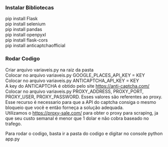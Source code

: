### Instalar Bibliotecas
pip install Flask<br>
pip install selenium<br>
pip install pandas<br>
pip install openpyxl<br>
pip install flask-cors<br>
pip install anticaptchaofficial<br>


### Rodar Codigo
Criar arquivo variaveis.py na raiz da pasta<br>
Colocar no arquivo variaveis.py GOOGLE_PLACES_API_KEY = KEY<br>
Colocar no arquivo variaveis.py ANTICAPTCHA_API_KEY = KEY<br>
A key do ANTICAPTCHA é obtido pelo site https://anti-captcha.com/<br>
Colocar no arquivo variaveis.py PROXY_ADDRESS, PROXY_PORT, PROXY_USER, PROXY_PASSWORD. Esses valores são referentes ao proxy. Esse recurso é necessario para que a API do captcha consiga o mesmo bloqueio que você e então forneça a solução adequada.<br>
Utilizamos o https://proxy-sale.com/ para obter o proxy para scraping, ja que seu custo semanal é menor que 1 dolar e não cobra baseado no trafego.<br>

Para rodar o codigo, basta ir a pasta do codigo e digitar no console python app.py